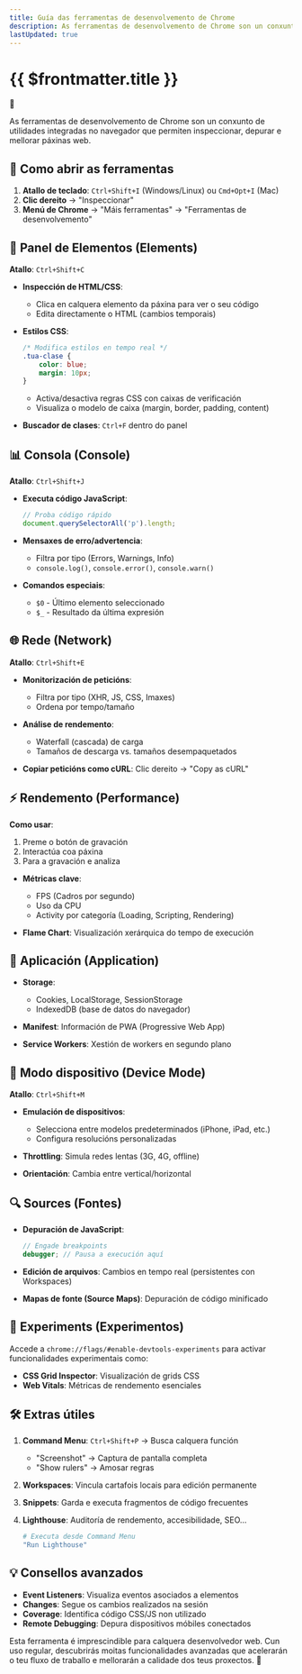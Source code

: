 ```yaml
---
title: Guía das ferramentas de desenvolvemento de Chrome
description: As ferramentas de desenvolvemento de Chrome son un conxunto de utilidades integradas no navegador. 
lastUpdated: true
---
```


# {{ $frontmatter.title }}

🌟

As ferramentas de desenvolvemento de Chrome son un conxunto de utilidades integradas no navegador que permiten inspeccionar, depurar e mellorar páxinas web.

## 📌 Como abrir as ferramentas

1. **Atallo de teclado**: `Ctrl+Shift+I` (Windows/Linux) ou `Cmd+Opt+I` (Mac)
2. **Clic dereito** → "Inspeccionar"
3. **Menú de Chrome** → "Máis ferramentas" → "Ferramentas de desenvolvemento"

## 🧩 Panel de Elementos (Elements)

**Atallo**: `Ctrl+Shift+C`

- **Inspección de HTML/CSS**: 
  - Clica en calquera elemento da páxina para ver o seu código
  - Edita directamente o HTML (cambios temporais)
  
- **Estilos CSS**:
  ```css
  /* Modifica estilos en tempo real */
  .tua-clase {
      color: blue;
      margin: 10px;
  }
  ```
  - Activa/desactiva regras CSS con caixas de verificación
  - Visualiza o modelo de caixa (margin, border, padding, content)

- **Buscador de clases**: `Ctrl+F` dentro do panel

## 📊 Consola (Console)

**Atallo**: `Ctrl+Shift+J`

- **Executa código JavaScript**:
  ```javascript
  // Proba código rápido
  document.querySelectorAll('p').length;
  ```
  
- **Mensaxes de erro/advertencia**:
  - Filtra por tipo (Errors, Warnings, Info)
  - `console.log()`, `console.error()`, `console.warn()`

- **Comandos especiais**:
  - `$0` - Último elemento seleccionado
  - `$_` - Resultado da última expresión

## 🌐 Rede (Network)

**Atallo**: `Ctrl+Shift+E`

- **Monitorización de peticións**:
  - Filtra por tipo (XHR, JS, CSS, Imaxes)
  - Ordena por tempo/tamaño
  
- **Análise de rendemento**:
  - Waterfall (cascada) de carga
  - Tamaños de descarga vs. tamaños desempaquetados

- **Copiar peticións como cURL**: Clic dereito → "Copy as cURL"

## ⚡ Rendemento (Performance)

**Como usar**:
1. Preme o botón de gravación
2. Interactúa coa páxina
3. Para a gravación e analiza

- **Métricas clave**:
  - FPS (Cadros por segundo)
  - Uso da CPU
  - Activity por categoría (Loading, Scripting, Rendering)

- **Flame Chart**: Visualización xerárquica do tempo de execución

## 💾 Aplicación (Application)

- **Storage**:
  - Cookies, LocalStorage, SessionStorage
  - IndexedDB (base de datos do navegador)
  
- **Manifest**: Información de PWA (Progressive Web App)
- **Service Workers**: Xestión de workers en segundo plano

## 📱 Modo dispositivo (Device Mode)

**Atallo**: `Ctrl+Shift+M`

- **Emulación de dispositivos**:
  - Selecciona entre modelos predeterminados (iPhone, iPad, etc.)
  - Configura resolucións personalizadas
  
- **Throttling**: Simula redes lentas (3G, 4G, offline)
- **Orientación**: Cambia entre vertical/horizontal

## 🔍 Sources (Fontes)

- **Depuración de JavaScript**:
  ```javascript
  // Engade breakpoints
  debugger; // Pausa a execución aquí
  ```
  
- **Edición de arquivos**: Cambios en tempo real (persistentes con Workspaces)
- **Mapas de fonte (Source Maps)**: Depuración de código minificado

## 🧪 Experiments (Experimentos)

Accede a `chrome://flags/#enable-devtools-experiments` para activar funcionalidades experimentais como:

- **CSS Grid Inspector**: Visualización de grids CSS
- **Web Vitals**: Métricas de rendemento esenciales

## 🛠️ Extras útiles

1. **Command Menu**: `Ctrl+Shift+P` → Busca calquera función
   - "Screenshot" → Captura de pantalla completa
   - "Show rulers" → Amosar regras

2. **Workspaces**: Vincula cartafois locais para edición permanente

3. **Snippets**: Garda e executa fragmentos de código frecuentes

4. **Lighthouse**: Auditoría de rendemento, accesibilidade, SEO...
   ```bash
   # Executa desde Command Menu
   "Run Lighthouse"
   ```

## 💡 Consellos avanzados

- **Event Listeners**: Visualiza eventos asociados a elementos
- **Changes**: Segue os cambios realizados na sesión
- **Coverage**: Identifica código CSS/JS non utilizado
- **Remote Debugging**: Depura dispositivos móbiles conectados

Esta ferramenta é imprescindible para calquera desenvolvedor web. Cun uso regular, descubrirás moitas funcionalidades avanzadas que acelerarán o teu fluxo de traballo e mellorarán a calidade dos teus proxectos. 🚀